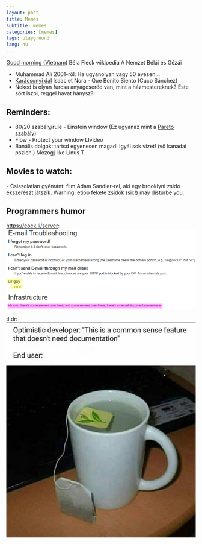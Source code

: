 ```yaml
---
layout: post
title: Memes
subtitle: memes
categories: [memes]
tags: playground
lang: hu
---
```


[Good morning (Vietnam)](https://youtu.be/s8z6cbThnQQ)
Béla Fleck wikipedia
A Nemzet Bélái és Gézái

 - Muhammad Ali 2001-ről: Ha ugyanolyan vagy 50 évesen...
 - [Karácsonyi dal](https://youtu.be/Nm3U9eHVm_s) Isaac et Nora - Que Bonito Siento (Cuco Sánchez)
 - Neked is olyan furcsa anyagcseréd van, mint a házmestereknek? Este sört iszol, reggel havat hánysz?

## Reminders:
 - 80/20 szabály/rule - Einstein window (Ez ugyanaz mint a [Pareto szabály](https://en.wikipedia.org/wiki/Pareto_principle)) 
 - Flow - Protect your window LIvideo
 - Banális dolgok: tartsd egyenesen magad! Igyál sok vizet! (vö kanadai pszich.) Mozogj like Linus T.

## Movies to watch:

<div class="alert alert-danger" role="alert">
 - Csiszolatlan gyémánt: film Adam Sandler-rel, aki egy brooklyni zsidó ékszerészt játszik. Warning: etióp fekete zsidók (sic!) may disturbe you.
</div>

## Programmers humor

https://cock.li/server: ![cock.li](/img/20-02-28-memes/cockli-support.png)

tl.dr: ![documentation](/img/20-02-28-memes/docs.jpg)